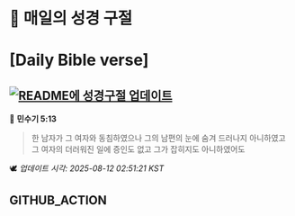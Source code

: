 # 🙏 매일의 성경 구절
# [Daily Bible verse]
## [![README에 성경구절 업데이트](https://github.com/DONGSUKA/first_test/actions/workflows/update-readme-bible.yml/badge.svg)](https://github.com/DONGSUKA/first_test/actions/workflows/update-readme-bible.yml)
<!-- START_BIBLE_VERSE -->
📖 **민수기 5:13**
> 한 남자가 그 여자와 동침하였으나 그의 남편의 눈에 숨겨 드러나지 아니하였고 그 여자의 더러워진 일에 증인도 없고 그가 잡히지도 아니하였어도

🕊️ _업데이트 시각: 2025-08-12 02:51:21 KST_
  <!-- END_BIBLE_VERSE -->
## GITHUB_ACTION
